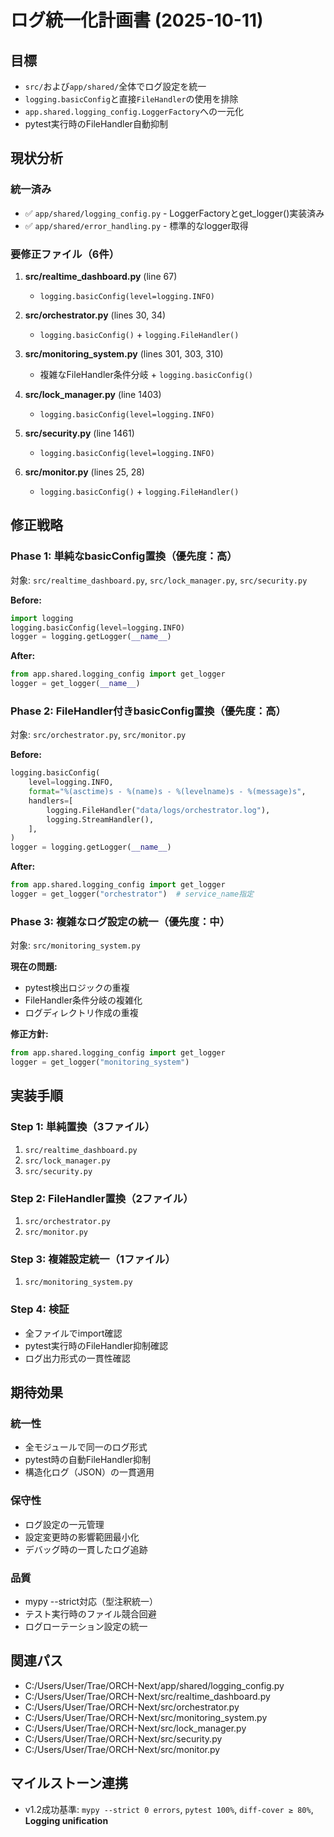# ログ統一化計画書 (2025-10-11)

## 目標
- `src/`および`app/shared/`全体でログ設定を統一
- `logging.basicConfig`と直接`FileHandler`の使用を排除
- `app.shared.logging_config.LoggerFactory`への一元化
- pytest実行時のFileHandler自動抑制

## 現状分析

### 統一済み
- ✅ `app/shared/logging_config.py` - LoggerFactoryとget_logger()実装済み
- ✅ `app/shared/error_handling.py` - 標準的なlogger取得

### 要修正ファイル（6件）
1. **src/realtime_dashboard.py** (line 67)
   - `logging.basicConfig(level=logging.INFO)`
   
2. **src/orchestrator.py** (lines 30, 34)
   - `logging.basicConfig()` + `logging.FileHandler()`
   
3. **src/monitoring_system.py** (lines 301, 303, 310)
   - 複雑なFileHandler条件分岐 + `logging.basicConfig()`
   
4. **src/lock_manager.py** (line 1403)
   - `logging.basicConfig(level=logging.INFO)`
   
5. **src/security.py** (line 1461)
   - `logging.basicConfig(level=logging.INFO)`
   
6. **src/monitor.py** (lines 25, 28)
   - `logging.basicConfig()` + `logging.FileHandler()`

## 修正戦略

### Phase 1: 単純なbasicConfig置換（優先度：高）
対象: `src/realtime_dashboard.py`, `src/lock_manager.py`, `src/security.py`

**Before:**
```python
import logging
logging.basicConfig(level=logging.INFO)
logger = logging.getLogger(__name__)
```

**After:**
```python
from app.shared.logging_config import get_logger
logger = get_logger(__name__)
```

### Phase 2: FileHandler付きbasicConfig置換（優先度：高）
対象: `src/orchestrator.py`, `src/monitor.py`

**Before:**
```python
logging.basicConfig(
    level=logging.INFO,
    format="%(asctime)s - %(name)s - %(levelname)s - %(message)s",
    handlers=[
        logging.FileHandler("data/logs/orchestrator.log"),
        logging.StreamHandler(),
    ],
)
logger = logging.getLogger(__name__)
```

**After:**
```python
from app.shared.logging_config import get_logger
logger = get_logger("orchestrator")  # service_name指定
```

### Phase 3: 複雑なログ設定の統一（優先度：中）
対象: `src/monitoring_system.py`

**現在の問題:**
- pytest検出ロジックの重複
- FileHandler条件分岐の複雑化
- ログディレクトリ作成の重複

**修正方針:**
```python
from app.shared.logging_config import get_logger
logger = get_logger("monitoring_system")
```

## 実装手順

### Step 1: 単純置換（3ファイル）
1. `src/realtime_dashboard.py`
2. `src/lock_manager.py` 
3. `src/security.py`

### Step 2: FileHandler置換（2ファイル）
1. `src/orchestrator.py`
2. `src/monitor.py`

### Step 3: 複雑設定統一（1ファイル）
1. `src/monitoring_system.py`

### Step 4: 検証
- 全ファイルでimport確認
- pytest実行時のFileHandler抑制確認
- ログ出力形式の一貫性確認

## 期待効果

### 統一性
- 全モジュールで同一のログ形式
- pytest時の自動FileHandler抑制
- 構造化ログ（JSON）の一貫適用

### 保守性
- ログ設定の一元管理
- 設定変更時の影響範囲最小化
- デバッグ時の一貫したログ追跡

### 品質
- mypy --strict対応（型注釈統一）
- テスト実行時のファイル競合回避
- ログローテーション設定の統一

## 関連パス
- C:/Users/User/Trae/ORCH-Next/app/shared/logging_config.py
- C:/Users/User/Trae/ORCH-Next/src/realtime_dashboard.py
- C:/Users/User/Trae/ORCH-Next/src/orchestrator.py
- C:/Users/User/Trae/ORCH-Next/src/monitoring_system.py
- C:/Users/User/Trae/ORCH-Next/src/lock_manager.py
- C:/Users/User/Trae/ORCH-Next/src/security.py
- C:/Users/User/Trae/ORCH-Next/src/monitor.py

## マイルストーン連携
- v1.2成功基準: `mypy --strict 0 errors`, `pytest 100%`, `diff-cover ≥ 80%`, **Logging unification**